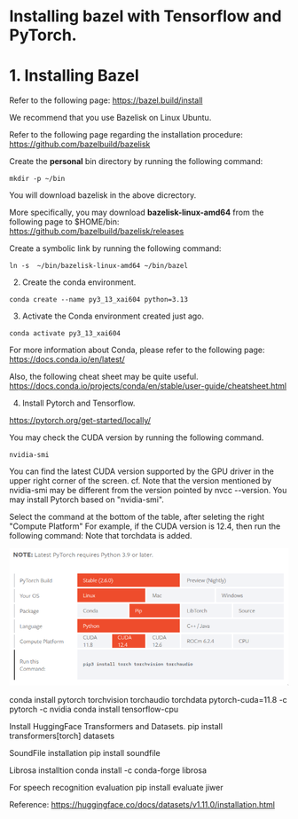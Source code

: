 # Installing bazel with Tensorflow and PyTorch.
# 1. Installing Bazel
Refer to the following page:
https://bazel.build/install

We recommend that you use Bazelisk on Linux Ubuntu.

Refer to the following page regarding the installation procedure:
https://github.com/bazelbuild/bazelisk

Create the **personal** bin directory by running the following command:
```
mkdir -p ~/bin
```
You will download bazelisk in the above dicrectory.

More specifically, you may download **bazelisk-linux-amd64** from the following page to $HOME/bin:
https://github.com/bazelbuild/bazelisk/releases

Create a symbolic link by running the following command:
```
ln -s  ~/bin/bazelisk-linux-amd64 ~/bin/bazel
```






2. Create the conda environment. 

```
conda create --name py3_13_xai604 python=3.13
```

3. Activate the Conda environment created just ago.

```
conda activate py3_13_xai604
```

For more information about Conda, please refer to the following page:
https://docs.conda.io/en/latest/


Also, the following cheat sheet may be quite useful.
https://docs.conda.io/projects/conda/en/stable/user-guide/cheatsheet.html


4. Install Pytorch and Tensorflow.

https://pytorch.org/get-started/locally/ 

You may check the CUDA version by running the following command.
```
nvidia-smi
```
You can find the latest CUDA version supported by the GPU driver in the upper right corner of the screen.
cf. Note that the version mentioned by nvidia-smi may be different from the version pointed by nvcc --version. You may install Pytorch based on "nvidia-smi".

Select the command at the bottom of the table, after seleting the right "Compute Platform" For example, if the CUDA version is 12.4, then run the following command: Note that torchdata is added.


<img src="./pytorch_install.png" title="Github_Logo"></img>

conda install pytorch torchvision torchaudio torchdata pytorch-cuda=11.8 -c pytorch -c nvidia
conda install tensorflow-cpu

Install HuggingFace Transformers and Datasets.
pip install transformers[torch] datasets

SoundFile installation
pip install soundfile

Librosa installtion
conda install -c conda-forge librosa

For speech recognition evaluation
pip install evaluate jiwer

Reference: https://huggingface.co/docs/datasets/v1.11.0/installation.html
